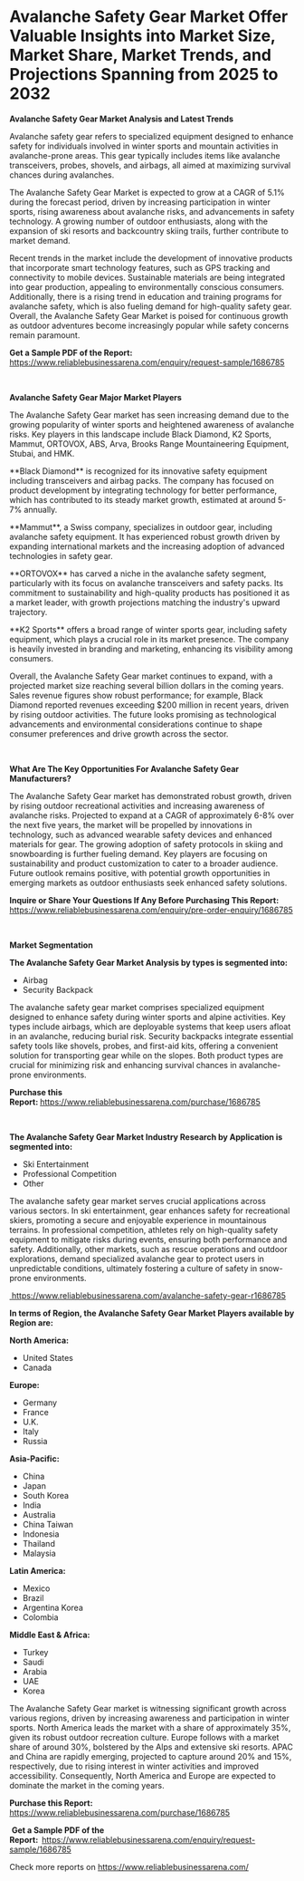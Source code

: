 <p><h1>Avalanche Safety Gear Market Offer Valuable Insights into Market Size, Market Share, Market Trends, and Projections Spanning from 2025 to 2032</h1></p><p><strong>Avalanche Safety Gear Market Analysis and Latest Trends</strong></p>
<p><p>Avalanche safety gear refers to specialized equipment designed to enhance safety for individuals involved in winter sports and mountain activities in avalanche-prone areas. This gear typically includes items like avalanche transceivers, probes, shovels, and airbags, all aimed at maximizing survival chances during avalanches.</p><p>The Avalanche Safety Gear Market is expected to grow at a CAGR of 5.1% during the forecast period, driven by increasing participation in winter sports, rising awareness about avalanche risks, and advancements in safety technology. A growing number of outdoor enthusiasts, along with the expansion of ski resorts and backcountry skiing trails, further contribute to market demand. </p><p>Recent trends in the market include the development of innovative products that incorporate smart technology features, such as GPS tracking and connectivity to mobile devices. Sustainable materials are being integrated into gear production, appealing to environmentally conscious consumers. Additionally, there is a rising trend in education and training programs for avalanche safety, which is also fueling demand for high-quality safety gear. Overall, the Avalanche Safety Gear Market is poised for continuous growth as outdoor adventures become increasingly popular while safety concerns remain paramount.</p></p>
<p><strong>Get a Sample PDF of the Report:&nbsp;</strong> <a href="https://www.reliablebusinessarena.com/enquiry/request-sample/1686785?utm_campaign=2231&utm_medium=2&utm_source=Github&utm_content=ia&utm_term=16022025&utm_id=avalanche-safety-gear">https://www.reliablebusinessarena.com/enquiry/request-sample/1686785</a></p>
<p>&nbsp;</p>
<p><strong>Avalanche Safety Gear Major Market Players</strong></p>
<p><p>The Avalanche Safety Gear market has seen increasing demand due to the growing popularity of winter sports and heightened awareness of avalanche risks. Key players in this landscape include Black Diamond, K2 Sports, Mammut, ORTOVOX, ABS, Arva, Brooks Range Mountaineering Equipment, Stubai, and HMK. </p><p>**Black Diamond** is recognized for its innovative safety equipment including transceivers and airbag packs. The company has focused on product development by integrating technology for better performance, which has contributed to its steady market growth, estimated at around 5-7% annually. </p><p>**Mammut**, a Swiss company, specializes in outdoor gear, including avalanche safety equipment. It has experienced robust growth driven by expanding international markets and the increasing adoption of advanced technologies in safety gear. </p><p>**ORTOVOX** has carved a niche in the avalanche safety segment, particularly with its focus on avalanche transceivers and safety packs. Its commitment to sustainability and high-quality products has positioned it as a market leader, with growth projections matching the industry's upward trajectory.</p><p>**K2 Sports** offers a broad range of winter sports gear, including safety equipment, which plays a crucial role in its market presence. The company is heavily invested in branding and marketing, enhancing its visibility among consumers.</p><p>Overall, the Avalanche Safety Gear market continues to expand, with a projected market size reaching several billion dollars in the coming years. Sales revenue figures show robust performance; for example, Black Diamond reported revenues exceeding $200 million in recent years, driven by rising outdoor activities. The future looks promising as technological advancements and environmental considerations continue to shape consumer preferences and drive growth across the sector.</p></p>
<p>&nbsp;</p>
<p><strong>What Are The Key Opportunities For Avalanche Safety Gear Manufacturers?</strong></p>
<p><p>The Avalanche Safety Gear market has demonstrated robust growth, driven by rising outdoor recreational activities and increasing awareness of avalanche risks. Projected to expand at a CAGR of approximately 6-8% over the next five years, the market will be propelled by innovations in technology, such as advanced wearable safety devices and enhanced materials for gear. The growing adoption of safety protocols in skiing and snowboarding is further fueling demand. Key players are focusing on sustainability and product customization to cater to a broader audience. Future outlook remains positive, with potential growth opportunities in emerging markets as outdoor enthusiasts seek enhanced safety solutions.</p></p>
<p><strong>Inquire or Share Your Questions If Any Before Purchasing This Report:</strong> <a href="https://www.reliablebusinessarena.com/enquiry/pre-order-enquiry/1686785?utm_campaign=2231&utm_medium=2&utm_source=Github&utm_content=ia&utm_term=16022025&utm_id=avalanche-safety-gear">https://www.reliablebusinessarena.com/enquiry/pre-order-enquiry/1686785</a></p>
<p>&nbsp;</p>
<p><strong>Market Segmentation</strong></p>
<p><strong>The Avalanche Safety Gear Market Analysis by types is segmented into:</strong></p>
<p><ul><li>Airbag</li><li>Security Backpack</li></ul></p>
<p><p>The avalanche safety gear market comprises specialized equipment designed to enhance safety during winter sports and alpine activities. Key types include airbags, which are deployable systems that keep users afloat in an avalanche, reducing burial risk. Security backpacks integrate essential safety tools like shovels, probes, and first-aid kits, offering a convenient solution for transporting gear while on the slopes. Both product types are crucial for minimizing risk and enhancing survival chances in avalanche-prone environments.</p></p>
<p><strong>Purchase this Report:&nbsp;</strong><a href="https://www.reliablebusinessarena.com/purchase/1686785?utm_campaign=2231&utm_medium=2&utm_source=Github&utm_content=ia&utm_term=16022025&utm_id=avalanche-safety-gear">https://www.reliablebusinessarena.com/purchase/1686785</a></p>
<p>&nbsp;</p>
<p><strong>The Avalanche Safety Gear Market Industry Research by Application is segmented into:</strong></p>
<p><ul><li>Ski Entertainment</li><li>Professional Competition</li><li>Other</li></ul></p>
<p><p>The avalanche safety gear market serves crucial applications across various sectors. In ski entertainment, gear enhances safety for recreational skiers, promoting a secure and enjoyable experience in mountainous terrains. In professional competition, athletes rely on high-quality safety equipment to mitigate risks during events, ensuring both performance and safety. Additionally, other markets, such as rescue operations and outdoor explorations, demand specialized avalanche gear to protect users in unpredictable conditions, ultimately fostering a culture of safety in snow-prone environments.</p></p>
<p><a href="https://www.reliablebusinessarena.com/avalanche-safety-gear-r1686785?utm_campaign=2231&utm_medium=2&utm_source=Github&utm_content=ia&utm_term=16022025&utm_id=avalanche-safety-gear">&nbsp;https://www.reliablebusinessarena.com/avalanche-safety-gear-r1686785</a></p>
<p><strong>In terms of Region, the Avalanche Safety Gear Market Players available by Region are:</strong></p>
<p>
    <p> <strong> North America: </strong>
        <ul>
            <li>United States</li>
            <li>Canada</li>
        </ul>
        </p> 
    <p> <strong> Europe: </strong>
        <ul>
            <li>Germany</li>
            <li>France</li>
            <li>U.K.</li>
            <li>Italy</li>
            <li>Russia</li>
        </ul>
        </p> 
    <p> <strong> Asia-Pacific: </strong>
        <ul>
            <li>China</li>
            <li>Japan</li>
            <li>South Korea</li>
            <li>India</li>
            <li>Australia</li>
            <li>China Taiwan</li>
            <li>Indonesia</li>
            <li>Thailand</li>
            <li>Malaysia</li>
        </ul>
        </p> 
    <p> <strong> Latin America: </strong>
        <ul>
            <li>Mexico</li>
            <li>Brazil</li>
            <li>Argentina Korea</li>
            <li>Colombia</li>
        </ul>
        </p> 
    <p> <strong> Middle East & Africa: </strong>
        <ul>
            <li>Turkey</li>
            <li>Saudi</li>
            <li>Arabia</li>
            <li>UAE</li>
            <li>Korea</li>
        </ul>
    </p>
    </p>
<p><p>The Avalanche Safety Gear market is witnessing significant growth across various regions, driven by increasing awareness and participation in winter sports. North America leads the market with a share of approximately 35%, given its robust outdoor recreation culture. Europe follows with a market share of around 30%, bolstered by the Alps and extensive ski resorts. APAC and China are rapidly emerging, projected to capture around 20% and 15%, respectively, due to rising interest in winter activities and improved accessibility. Consequently, North America and Europe are expected to dominate the market in the coming years.</p></p>
<p><strong>Purchase this Report: </strong><a href="https://www.reliablebusinessarena.com/purchase/1686785?utm_campaign=2231&utm_medium=2&utm_source=Github&utm_content=ia&utm_term=16022025&utm_id=avalanche-safety-gear">https://www.reliablebusinessarena.com/purchase/1686785</a></p>
<p>&nbsp;<strong>Get a Sample PDF of the Report:&nbsp;&nbsp;</strong><a href="https://www.reliablebusinessarena.com/enquiry/request-sample/1686785?utm_campaign=2231&utm_medium=2&utm_source=Github&utm_content=ia&utm_term=16022025&utm_id=avalanche-safety-gear">https://www.reliablebusinessarena.com/enquiry/request-sample/1686785</a></p>
<p><strong></strong></p>
<p>Check more reports on <a href="https://www.reliablebusinessarena.com/?utm_campaign=2231&utm_medium=2&utm_source=Github&utm_content=ia&utm_term=16022025&utm_id=avalanche-safety-gear">https://www.reliablebusinessarena.com/</a></p>
